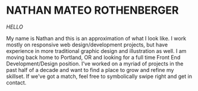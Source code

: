 # NATHAN MATEO ROTHENBERGER

_HELLO_

My name is Nathan and this is an approximation of what I look like. I work mostly on responsive web design/development projects, but have experience in more traditional graphic design and illustration as well. I am moving back home to Portland, OR and looking for a full time Front End Development/Design position. I've worked on a myriad of projects in the past half of a decade and want to find a place to grow and refine my skillset. If we've got a match, feel free to symbolically swipe right and get in contact.